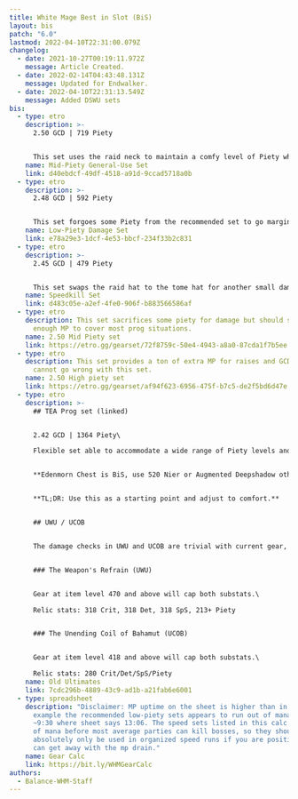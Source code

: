 ```yaml
---
title: White Mage Best in Slot (BiS)
layout: bis
patch: "6.0"
lastmod: 2022-04-10T22:31:00.079Z
changelog:
  - date: 2021-10-27T00:19:11.972Z
    message: Article Created.
  - date: 2022-02-14T04:43:48.131Z
    message: Updated for Endwalker.
  - date: 2022-04-10T22:31:13.549Z
    message: Added DSWU sets
bis:
  - type: etro
    description: >-
      2.50 GCD | 719 Piety


      This set uses the raid neck to maintain a comfy level of Piety while running the slowest possible GCD without sacrificing significant damage.  This set should be sufficient for enrage kills and the occasional raise or GCD heal outside Thin Air.
    name: Mid-Piety General-Use Set
    link: d40ebdcf-49df-4518-a91d-9ccad5718a0b
  - type: etro
    description: >-
      2.48 GCD | 592 Piety


      This set forgoes some Piety from the recommended set to go marginally faster for more damage.  It has lower uptime than the above set so is not recommended in any content where you may need to GCD heal or raise outside Thin Air, although may get more mileage in fights where Lilies are needed for either damage or movement.
    name: Low-Piety Damage Set
    link: e78a29e3-1dcf-4e53-bbcf-234f33b2c831
  - type: etro
    description: >-
      2.45 GCD | 479 Piety


      This set swaps the raid hat to the tome hat for another small damage gain at the cost of Piety.  This set (and other speedkill sets) will run dry on longer kills even without GCD heals or raises so is only recommended in organized environments where you are assured a short kill time. There are even riskier speed sets listed in the gear calc but the gains past this set are minimal.
    name: Speedkill Set
    link: d483c05e-a2ef-4fe0-906f-b883566586af
  - type: etro
    description: This set sacrifices some piety for damage but should still provide
      enough MP to cover most prog situations.
    name: 2.50 Mid Piety set
    link: https://etro.gg/gearset/72f8759c-50e4-4943-a8a0-87cda1f7b5ee
  - type: etro
    description: This set provides a ton of extra MP for raises and GCD heals, you
      cannot go wrong with this set.
    name: 2.50 High piety set
    link: https://etro.gg/gearset/af94f623-6956-475f-b7c5-de2f5bd6d47e
  - type: etro
    description: >-
      ## TEA Prog set (linked)


      2.42 GCD | 1364 Piety\

      Flexible set able to accommodate a wide range of Piety levels and two different GCDs. Standard setup uses Smoked Chicken for 2.42, you can use Twilight Popoto Salad for 2.41 or Golden Pineapple Juice for some extra Piety. You can put Piety instead of Det on Relic if desired (in any amount you want) and the Piety melds can be stripped out for Det/DH if you feel you want to go lower. (Existing Det melds can be swapped to DH too).  


      **Edenmorn Chest is BiS, use 520 Nier or Augmented Deepshadow otherwise.**  


      **TL;DR: Use this as a starting point and adjust to comfort.**


      ## UWU / UCOB


      The damage checks in UWU and UCOB are trivial with current gear, food and potions. The biggest gear upgrade **by far** is the 515 or 535 relic, as you can cap multiple substats, but again they are hardly required.  I personally recommend 1k+ Piety for prog, with your remaining gear prioritizing Crit > Det/SpS wherever possible.  Don't worry about getting perfect stats, they won't make a difference for anything but rank one.


      ### The Weapon's Refrain (UWU)


      Gear at item level 470 and above will cap both substats.\

      Relic stats: 318 Crit, 318 Det, 318 SpS, 213+ Piety


      ### The Unending Coil of Bahamut (UCOB)


      Gear at item level 418 and above will cap both substats.\

      Relic stats: 280 Crit/Det/SpS/Piety
    name: Old Ultimates
    link: 7cdc296b-4889-43c9-ad1b-a21fab6e6001
  - type: spreadsheet
    description: "Disclaimer: MP uptime on the sheet is higher than in reality, for
      example the recommended low-piety sets appears to run out of mana around
      ~9:30 where sheet says 13:06. The speed sets listed in this calc run out
      of mana before most average parties can kill bosses, so they should
      absolutely only be used in organized speed runs if you are positive you
      can get away with the mp drain."
    name: Gear Calc
    link: https://bit.ly/WHMGearCalc
authors:
  - Balance-WHM-Staff
---
```

